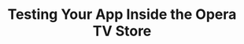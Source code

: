 ---
title: Testing Your App Inside the Opera TV Store
authors:
- patrick-lauke
tags:
- TAG
- layout: article
---